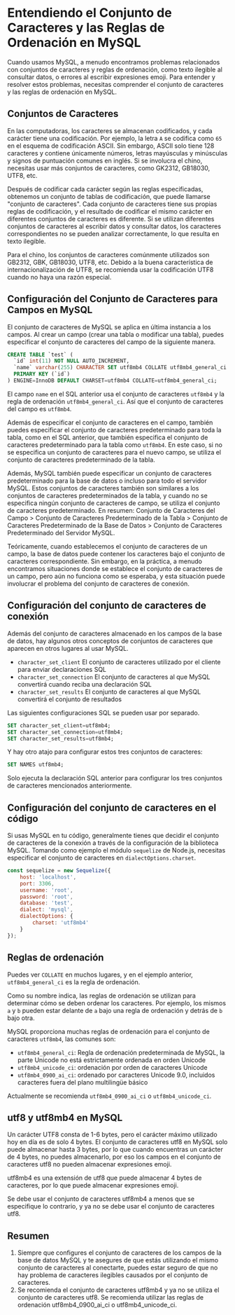 # Entendiendo el Conjunto de Caracteres y las Reglas de Ordenación en MySQL

Cuando usamos MySQL, a menudo encontramos problemas relacionados con conjuntos de caracteres y reglas de ordenación, como texto ilegible al consultar datos, o errores al escribir expresiones emoji. Para entender y resolver estos problemas, necesitas comprender el conjunto de caracteres y las reglas de ordenación en MySQL.

## Conjuntos de Caracteres

En las computadoras, los caracteres se almacenan codificados, y cada carácter tiene una codificación. Por ejemplo, la letra `A` se codifica como `65` en el esquema de codificación ASCII. Sin embargo, ASCII solo tiene 128 caracteres y contiene únicamente números, letras mayúsculas y minúsculas y signos de puntuación comunes en inglés. Si se involucra el chino, necesitas usar más conjuntos de caracteres, como GK2312, GB18030, UTF8, etc.

Después de codificar cada carácter según las reglas especificadas, obtenemos un conjunto de tablas de codificación, que puede llamarse "conjunto de caracteres". Cada conjunto de caracteres tiene sus propias reglas de codificación, y el resultado de codificar el mismo carácter en diferentes conjuntos de caracteres es diferente. Si se utilizan diferentes conjuntos de caracteres al escribir datos y consultar datos, los caracteres correspondientes no se pueden analizar correctamente, lo que resulta en texto ilegible.

Para el chino, los conjuntos de caracteres comúnmente utilizados son GB2312, GBK, GB18030, UTF8, etc. Debido a la buena característica de internacionalización de UTF8, se recomienda usar la codificación UTF8 cuando no haya una razón especial.

## Configuración del Conjunto de Caracteres para Campos en MySQL

El conjunto de caracteres de MySQL se aplica en última instancia a los campos. Al crear un campo (crear una tabla o modificar una tabla), puedes especificar el conjunto de caracteres del campo de la siguiente manera.

```sql
CREATE TABLE `test` (
  `id` int(11) NOT NULL AUTO_INCREMENT,
  `name` varchar(255) CHARACTER SET utf8mb4 COLLATE utf8mb4_general_ci NOT NULL,
  PRIMARY KEY (`id`)
) ENGINE=InnoDB DEFAULT CHARSET=utf8mb4 COLLATE=utf8mb4_general_ci;
```

El campo `name` en el SQL anterior usa el conjunto de caracteres `utf8mb4` y la regla de ordenación `utf8mb4_general_ci`. Así que el conjunto de caracteres del campo es `utf8mb4`.

Además de especificar el conjunto de caracteres en el campo, también puedes especificar el conjunto de caracteres predeterminado para toda la tabla, como en el SQL anterior, que también especifica el conjunto de caracteres predeterminado para la tabla como `utf8mb4`. En este caso, si no se especifica un conjunto de caracteres para el nuevo campo, se utiliza el conjunto de caracteres predeterminado de la tabla.

Además, MySQL también puede especificar un conjunto de caracteres predeterminado para la base de datos o incluso para todo el servidor MySQL. Estos conjuntos de caracteres también son similares a los conjuntos de caracteres predeterminados de la tabla, y cuando no se especifica ningún conjunto de caracteres de campo, se utiliza el conjunto de caracteres predeterminado. En resumen: Conjunto de Caracteres del Campo > Conjunto de Caracteres Predeterminado de la Tabla > Conjunto de Caracteres Predeterminado de la Base de Datos > Conjunto de Caracteres Predeterminado del Servidor MySQL.

Teóricamente, cuando establecemos el conjunto de caracteres de un campo, la base de datos puede contener los caracteres bajo el conjunto de caracteres correspondiente. Sin embargo, en la práctica, a menudo encontramos situaciones donde se establece el conjunto de caracteres de un campo, pero aún no funciona como se esperaba, y esta situación puede involucrar el problema del conjunto de caracteres de conexión.

## Configuración del conjunto de caracteres de conexión

Además del conjunto de caracteres almacenado en los campos de la base de datos, hay algunos otros conceptos de conjuntos de caracteres que aparecen en otros lugares al usar MySQL.

- `character_set_client` El conjunto de caracteres utilizado por el cliente para enviar declaraciones SQL
- `character_set_connection` El conjunto de caracteres al que MySQL convertirá cuando reciba una declaración SQL
- `character_set_results` El conjunto de caracteres al que MySQL convertirá el conjunto de resultados

Las siguientes configuraciones SQL se pueden usar por separado.

```sql
SET character_set_client=utf8mb4;
SET character_set_connection=utf8mb4;
SET character_set_results=utf8mb4;
```

Y hay otro atajo para configurar estos tres conjuntos de caracteres:

```sql
SET NAMES utf8mb4;
```

Solo ejecuta la declaración SQL anterior para configurar los tres conjuntos de caracteres mencionados anteriormente.

## Configuración del conjunto de caracteres en el código

Si usas MySQL en tu código, generalmente tienes que decidir el conjunto de caracteres de la conexión a través de la configuración de la biblioteca MySQL. Tomando como ejemplo el módulo `sequelize` de Node.js, necesitas especificar el conjunto de caracteres en `dialectOptions.charset`.

```js
const sequelize = new Sequelize({
    host: 'localhost',
    port: 3306,
    username: 'root',
    password: 'root',
    database: 'test',
    dialect: 'mysql',
    dialectOptions: {
        charset: 'utf8mb4'
    }
});
```

## Reglas de ordenación

Puedes ver `COLLATE` en muchos lugares, y en el ejemplo anterior, `utf8mb4_general_ci` es la regla de ordenación.

Como su nombre indica, las reglas de ordenación se utilizan para determinar cómo se deben ordenar los caracteres. Por ejemplo, los mismos `a` y `b` pueden estar delante de `a` bajo una regla de ordenación y detrás de `b` bajo otra.

MySQL proporciona muchas reglas de ordenación para el conjunto de caracteres `utf8mb4`, las comunes son:

- `utf8mb4_general_ci`: Regla de ordenación predeterminada de MySQL, la parte Unicode no está estrictamente ordenada en orden Unicode
- `utf8mb4_unicode_ci`: ordenación por orden de caracteres Unicode
- `utf8mb4_0900_ai_ci`: ordenado por caracteres Unicode 9.0, incluidos caracteres fuera del plano multilingüe básico

Actualmente se recomienda `utf8mb4_0900_ai_ci` o `utf8mb4_unicode_ci`.

## utf8 y utf8mb4 en MySQL

Un carácter UTF8 consta de 1-6 bytes, pero el carácter máximo utilizado hoy en día es de solo 4 bytes. El conjunto de caracteres utf8 en MySQL solo puede almacenar hasta 3 bytes, por lo que cuando encuentras un carácter de 4 bytes, no puedes almacenarlo, por eso los campos en el conjunto de caracteres utf8 no pueden almacenar expresiones emoji.

utf8mb4 es una extensión de utf8 que puede almacenar 4 bytes de caracteres, por lo que puede almacenar expresiones emoji.

Se debe usar el conjunto de caracteres utf8mb4 a menos que se especifique lo contrario, y ya no se debe usar el conjunto de caracteres utf8.

## Resumen

1. Siempre que configures el conjunto de caracteres de los campos de la base de datos MySQL y te asegures de que estás utilizando el mismo conjunto de caracteres al conectarte, puedes estar seguro de que no hay problema de caracteres ilegibles causados por el conjunto de caracteres.
2. Se recomienda el conjunto de caracteres utf8mb4 y ya no se utiliza el conjunto de caracteres utf8.
Se recomienda utilizar las reglas de ordenación utf8mb4_0900_ai_ci o utf8mb4_unicode_ci.